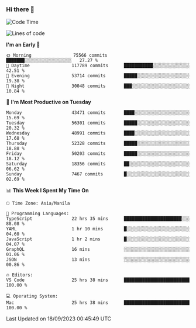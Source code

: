 ### Hi there 👋

<!--START_SECTION:waka-->
![Code Time](http://img.shields.io/badge/Code%20Time-4%2C337%20hrs%209%20mins-blue)

![Lines of code](https://img.shields.io/badge/From%20Hello%20World%20I%27ve%20Written-107.3%20million%20lines%20of%20code-blue)

**I'm an Early 🐤** 

```text
🌞 Morning                75566 commits       ███████░░░░░░░░░░░░░░░░░░   27.27 % 
🌆 Daytime                117789 commits      ███████████░░░░░░░░░░░░░░   42.51 % 
🌃 Evening                53714 commits       █████░░░░░░░░░░░░░░░░░░░░   19.38 % 
🌙 Night                  30048 commits       ███░░░░░░░░░░░░░░░░░░░░░░   10.84 % 
```
📅 **I'm Most Productive on Tuesday** 

```text
Monday                   43471 commits       ████░░░░░░░░░░░░░░░░░░░░░   15.69 % 
Tuesday                  56301 commits       █████░░░░░░░░░░░░░░░░░░░░   20.32 % 
Wednesday                48991 commits       ████░░░░░░░░░░░░░░░░░░░░░   17.68 % 
Thursday                 52328 commits       █████░░░░░░░░░░░░░░░░░░░░   18.88 % 
Friday                   50203 commits       █████░░░░░░░░░░░░░░░░░░░░   18.12 % 
Saturday                 18356 commits       ██░░░░░░░░░░░░░░░░░░░░░░░   06.62 % 
Sunday                   7467 commits        █░░░░░░░░░░░░░░░░░░░░░░░░   02.69 % 
```


📊 **This Week I Spent My Time On** 

```text
🕑︎ Time Zone: Asia/Manila

💬 Programming Languages: 
TypeScript               22 hrs 35 mins      ██████████████████████░░░   88.08 % 
YAML                     1 hr 10 mins        █░░░░░░░░░░░░░░░░░░░░░░░░   04.60 % 
JavaScript               1 hr 2 mins         █░░░░░░░░░░░░░░░░░░░░░░░░   04.07 % 
GraphQL                  16 mins             ░░░░░░░░░░░░░░░░░░░░░░░░░   01.06 % 
JSON                     13 mins             ░░░░░░░░░░░░░░░░░░░░░░░░░   00.86 % 

🔥 Editors: 
VS Code                  25 hrs 38 mins      █████████████████████████   100.00 % 

💻 Operating System: 
Mac                      25 hrs 38 mins      █████████████████████████   100.00 % 
```


 Last Updated on 18/09/2023 00:45:49 UTC
<!--END_SECTION:waka-->


<!--
**rad182/rad182** is a ✨ _special_ ✨ repository because its `README.md` (this file) appears on your GitHub profile.

Here are some ideas to get you started:

- 🔭 I’m currently working on ...
- 🌱 I’m currently learning ...
- 👯 I’m looking to collaborate on ...
- 🤔 I’m looking for help with ...
- 💬 Ask me about ...
- 📫 How to reach me: ...
- 😄 Pronouns: ...
- ⚡ Fun fact: ...
-->
